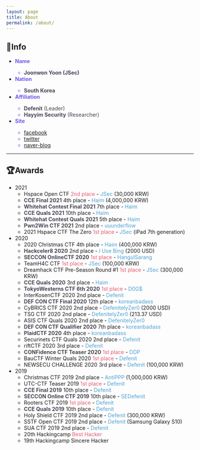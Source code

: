 ```yaml
---
layout: page
title: About
permalink: /about/
---
```

## 🔎Info
- <span style="color:#6c5ce7">**Name**
  - <span style="color:#454552">**Joonwon Yoon (JSec)**</span>
- <span style="color:#6c5ce7">**Nation**
  - <span style="color:#454552">**South Korea**
- <span style="color:#6c5ce7">**Affiliation**
  - <span style="color:#454552">**Defenit** (Leader)
  - <span style="color:#454552">**Hayyim Security** (Researcher)
- <span style="color:#6c5ce7">**Site**
  - [facebook](https://www.facebook.com/yjw.sz/)
  - [twitter](https://twitter.com/jsec_)
  - [naver-blog](https://blog.naver.com/yjw_sz)

---

## 🏆Awards
- 2021
  - Hspace Open CTF <span style="color:#e85a71">2nd place</span> - <span style="color:#4ea1d3">JSec</span> (30,000 KRW)
  - <span style="color:#454552">**CCE Final 2021**</span> 4th place - <span style="color:#4ea1d3">Haim</span> (4,000,000 KRW)
  - <span style="color:#454552">**Whitehat Contest Final 2021**</span> 7th place - <span style="color:#4ea1d3">Haim</span>
  - <span style="color:#454552">**CCE Quals 2021**</span> 10th place - <span style="color:#4ea1d3">Haim</span>
  - <span style="color:#454552">**Whitehat Contest Quals 2021**</span> 5th place - <span style="color:#4ea1d3">Haim</span>
  - <span style="color:#454552">**Pwn2Win CTF 2021**</span> 2nd place - <span style="color:#4ea1d3">uuunderflow</span>
  - 2021 Hspace CTF The Zero <span style="color:#e85a71">1st place</span> - <span style="color:#4ea1d3">JSec</span> (iPad 7th generation)
- 2020
  - 2020 Christmas CTF 4th place - <span style="color:#4ea1d3">Haim</span> (400,000 KRW)
  - <span style="color:#454552">**Hackceler8 2020**</span> 2nd place - <span style="color:#4ea1d3">I Use Bing</span> (2000 USD)
  - <span style="color:#454552">**SECCON OnlineCTF 2020**</span> <span style="color:#e85a71">1st place</span> - <span style="color:#4ea1d3">HangulSarang</span>
  - TeamH4C CTF <span style="color:#e85a71">1st place</span> - <span style="color:#4ea1d3">JSec</span> (100,000 KRW)
  - Dreamhack CTF Pre-Season Round #1 <span style="color:#e85a71">1st place</span> - <span style="color:#4ea1d3">JSec</span> (300,000 KRW)
  - <span style="color:#454552">**CCE Quals 2020**</span> 3rd place - <span style="color:#4ea1d3">Haim</span>
  - <span style="color:#454552">**TokyoWesterns CTF 6th 2020**</span> <span style="color:#e85a71">1st place</span> - <span style="color:#4ea1d3">D0G$</span>
  - InterKosenCTF 2020 2nd place - <span style="color:#4ea1d3">Defenit</span>
  - <span style="color:#454552">**DEF CON CTF Final 2020**</span> 12th place - <span style="color:#4ea1d3">koreanbadass</span>
  - CyBRICS CTF 2020 2nd place - <span style="color:#4ea1d3">DefenitelyZer0</span> (2000 USD)
  - TSG CTF 2020 2nd place - <span style="color:#4ea1d3">DefenitelyZer0</span> (213.37 USD)
  - ASIS CTF Quals 2020 2nd place - <span style="color:#4ea1d3">DefenitelyZer0
  - <span style="color:#454552">**DEF CON CTF Qualifier 2020**</span> 7th place - <span style="color:#4ea1d3">koreanbadass
  - <span style="color:#454552">**PlaidCTF 2020**</span> 4th place - <span style="color:#4ea1d3">koreanbadass
  - Securinets CTF Quals 2020 2nd place - <span style="color:#4ea1d3">Defenit
  - riftCTF 2020 3rd place - <span style="color:#4ea1d3">Defenit
  - <span style="color:#454552">**CONFidence CTF Teaser 2020**</span> <span style="color:#e85a71">1st place</span> - <span style="color:#4ea1d3">DDP
  - BauCTF Winter Quals 2020 <span style="color:#e85a71">1st place</span> - <span style="color:#4ea1d3">Defenit
  - NEWSECU CHALLENGE 2020 3rd place - <span style="color:#4ea1d3">Defenit</span> (100,000 KRW)
- 2019
  - Christmas CTF 2019 2nd place - <span style="color:#4ea1d3">AntiPPP</span> (1,000,000 KRW)
  - UTC-CTF Teaser 2019 <span style="color:#e85a71">1st place</span> - <span style="color:#4ea1d3">Defenit
  - <span style="color:#454552">**CCE Final 2019**</span> 10th place - <span style="color:#4ea1d3">Defenit
  - <span style="color:#454552">**SECCON Online CTF 2019**</span> 10th place - <span style="color:#4ea1d3">SEDefenit
  - Rooters CTF 2019 <span style="color:#e85a71">1st place </span>- <span style="color:#4ea1d3">Defenit
  - <span style="color:#454552">**CCE Quals 2019**</span> 10th place - <span style="color:#4ea1d3">Defenit
  - Holy Shield CTF 2019 2nd place - <span style="color:#4ea1d3">Defenit</span> (300,000 KRW)
  - SSTF Open CTF 2019 2nd place - <span style="color:#4ea1d3">Defenit</span> (Samsung Galaxy S10)
  - SUA CTF 2019 2nd place - <span style="color:#4ea1d3">Defenit
  - 20th Hackingcamp <span style="color:#e85a71">Best Hacker
  - 19th Hackingcamp Sincere Hacker
